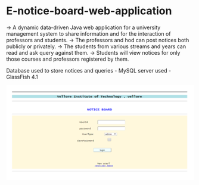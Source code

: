 # E-notice-board-web-application
-> A dynamic data-driven Java web application for a university management system to share information and for the interaction of professors and students. 
-> The professors and hod can post notices both publicly or privately.
-> The students from various streams and years can read and ask query against them.
-> Students will view notices for only those courses and professors registered by them.

Database used to store notices and queries - MySQL 
server used - GlassFish 4.1

<img src="https://github.com/mansibhalerao/E-notice-board-web-application/blob/master/Screenshot%20(426).png">
